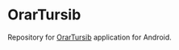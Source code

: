 # OrarTursib

Repository for [OrarTursib](https://play.google.com/store/apps/details?id=fm.fastmail.mihai_olteanu.fm.fastmail.mihai_olteanu.orartursib) 
application for Android.
